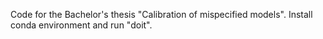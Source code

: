 Code for the Bachelor's thesis "Calibration of mispecified models". Install conda environment and run "doit".

